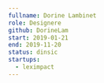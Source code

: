 ```yaml
---
fullname: Dorine Lambinet
role: Designere
github: DorineLam
start: 2019-01-21
end: 2019-11-20
status: dinsic
startups:
  - leximpact
---
```

